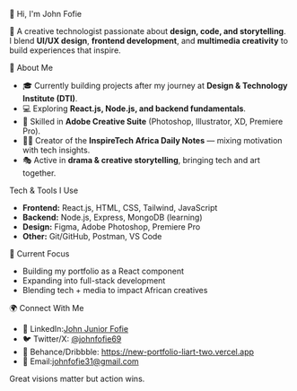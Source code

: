  👋 Hi, I'm John Fofie  

🚀 A creative technologist passionate about **design, code, and storytelling**.  
I blend **UI/UX design**, **frontend development**, and **multimedia creativity** to build experiences that inspire.



 🌟 About Me  
- 🎓 Currently building projects after my journey at **Design & Technology Institute (DTI)**.  
- 💻 Exploring **React.js, Node.js, and backend fundamentals**.  
- 🎨 Skilled in **Adobe Creative Suite** (Photoshop, Illustrator, XD, Premiere Pro).  
- ✍🏽 Creator of the **InspireTech Africa Daily Notes** — mixing motivation with tech insights.  
- 🎭 Active in **drama & creative storytelling**, bringing tech and art together.  



Tech & Tools I Use  
- **Frontend:** React.js, HTML, CSS, Tailwind, JavaScript  
- **Backend:** Node.js, Express, MongoDB (learning)  
- **Design:** Figma, Adobe Photoshop, Premiere Pro  
- **Other:** Git/GitHub, Postman, VS Code  



 📌 Current Focus  
- Building my portfolio as a React component  
- Expanding into full-stack development
- Blending tech + media to impact African creatives  



 🌍 Connect With Me  
- 💼 LinkedIn:[John Junior Fofie ](https://www.linkedin.com/in/john-junior-fofie-6371ab353?utm_source=share&utm_campaign=share_via&utm_content=profile&utm_medium=ios_app)
- 🐦 Twitter/X: [@johnfofie69 ](https://x.com/johnfofie69?s=11) 
- 🎨 Behance/Dribbble: https://new-portfolio-liart-two.vercel.app 
- 📧 Email:johnfofie31@gmail.com   

Great visions matter  but action wins. 
